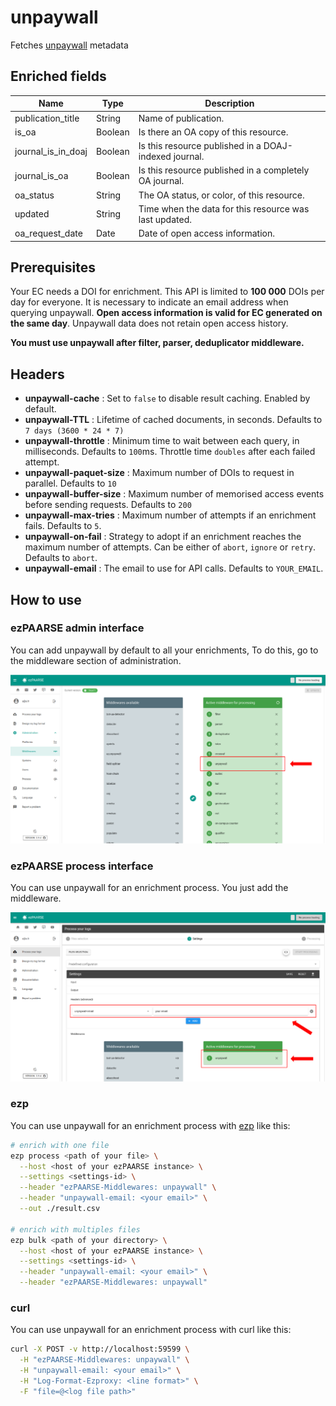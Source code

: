 # unpaywall

Fetches [unpaywall](https://www.unpaywall.org/) metadata

## Enriched fields

| Name | Type | Description |
| --- | --- | --- |
| publication_title | String | Name of publication. |
| is_oa | Boolean | Is there an OA copy of this resource. |
| journal_is_in_doaj | Boolean | Is this resource published in a DOAJ-indexed journal. |
| journal_is_oa | Boolean | Is this resource published in a completely OA journal. |
| oa_status | String | The OA status, or color, of this resource. |
| updated | String | Time when the data for this resource was last updated. |
| oa_request_date | Date | Date of open access information. |

## Prerequisites

Your EC needs a DOI for enrichment.
This API is limited to **100 000** DOIs per day for everyone. It is necessary to indicate an email address when querying unpaywall.
**Open access information is valid for EC generated on the same day**. Unpaywall data does not retain open access history.

**You must use unpaywall after filter, parser, deduplicator middleware.**

## Headers

+ **unpaywall-cache** : Set to ``false`` to disable result caching. Enabled by default.
+ **unpaywall-TTL** : Lifetime of cached documents, in seconds. Defaults to ``7 days (3600 * 24 * 7)``
+ **unpaywall-throttle** : Minimum time to wait between each query, in milliseconds. Defaults to ``100``ms. Throttle time ``doubles`` after each failed attempt.
+ **unpaywall-paquet-size** : Maximum number of DOIs to request in parallel. Defaults to ``10``
+ **unpaywall-buffer-size** : Maximum number of memorised access events before sending requests. Defaults to ``200``
+ **unpaywall-max-tries** : Maximum number of attempts if an enrichment fails. Defaults to ``5``.
+ **unpaywall-on-fail** : Strategy to adopt if an enrichment reaches the maximum number of attempts. Can be either of ``abort``, ``ignore`` or ``retry``. Defaults to ``abort``.
+ **unpaywall-email** : The email to use for API calls. Defaults to ``YOUR_EMAIL``.

## How to use

### ezPAARSE admin interface

You can add unpaywall by default to all your enrichments, To do this, go to the middleware section of administration.

![image](./docs/admin-interface.png)

### ezPAARSE process interface

You can use unpaywall for an enrichment process. You just add the middleware.

![image](./docs/process-interface.png)

### ezp

You can use unpaywall for an enrichment process with [ezp](https://github.com/ezpaarse-project/node-ezpaarse) like this:

```bash
# enrich with one file
ezp process <path of your file> \
  --host <host of your ezPAARSE instance> \
  --settings <settings-id> \
  --header "ezPAARSE-Middlewares: unpaywall" \
  --header "unpaywall-email: <your email>" \
  --out ./result.csv

# enrich with multiples files
ezp bulk <path of your directory> \
  --host <host of your ezPAARSE instance> \
  --settings <settings-id> \
  --header "unpaywall-email: <your email>" \
  --header "ezPAARSE-Middlewares: unpaywall" 

```

### curl

You can use unpaywall for an enrichment process with curl like this:

```bash
curl -X POST -v http://localhost:59599 \
  -H "ezPAARSE-Middlewares: unpaywall" \
  -H "unpaywall-email: <your email>" \
  -H "Log-Format-Ezproxy: <line format>" \
  -F "file=@<log file path>"

```